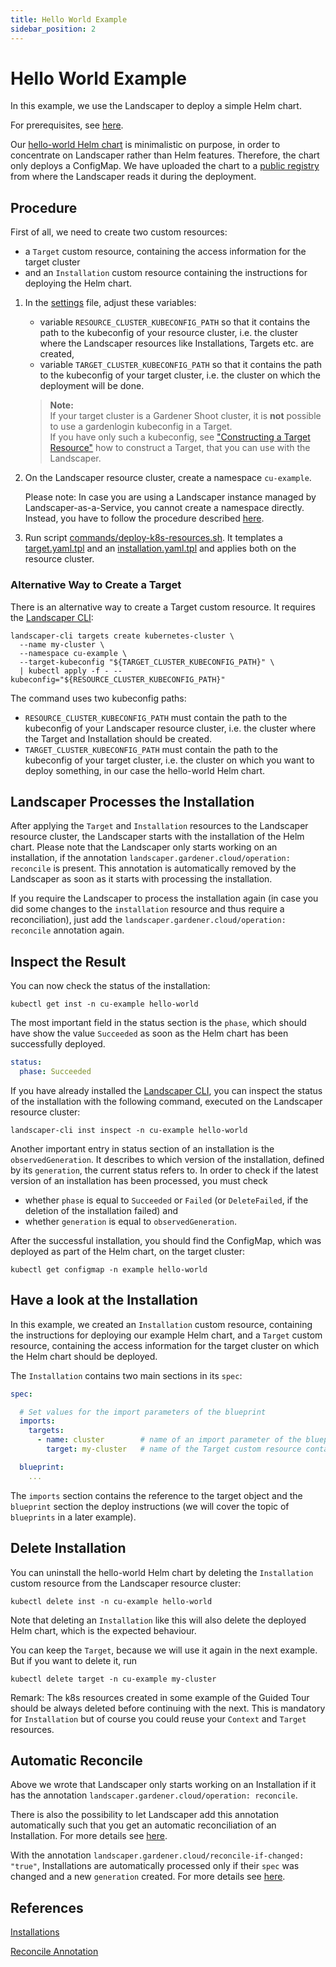 ```yaml
---
title: Hello World Example
sidebar_position: 2
---
```


# Hello World Example

In this example, we use the Landscaper to deploy a simple Helm chart.

For prerequisites, see [here](../README.md).

Our [hello-world Helm chart](https://github.com/gardener/landscaper/tree/master/docs/guided-tour/hello-world/chart/hello-world) 
is minimalistic on purpose, in order to concentrate on Landscaper rather than Helm features. Therefore, the chart only 
deploys a ConfigMap. We have uploaded the chart to a [public registry](https://eu.gcr.io/gardener-project/landscaper/examples/charts/hello-world:1.0.0) 
from where the Landscaper reads it during the deployment.

## Procedure

First of all, we need to create two custom resources:
- a `Target` custom resource, containing the access information for the target cluster
- and an `Installation` custom resource containing the instructions for deploying the Helm chart.

1. In the [settings](https://github.com/gardener/landscaper/blob/master/docs/guided-tour/hello-world/commands/settings) file, adjust these variables:
    - variable `RESOURCE_CLUSTER_KUBECONFIG_PATH` so that it contains the path to the kubeconfig of your resource cluster,
      i.e. the cluster where the Landscaper resources like Installations, Targets etc. are created,
    - variable `TARGET_CLUSTER_KUBECONFIG_PATH` so that it contains the path to the kubeconfig of your target cluster,
      i.e. the cluster on which the deployment will be done.

   > **Note:**  
   > If your target cluster is a Gardener Shoot cluster, it is **not** possible to use a gardenlogin kubeconfig in a Target.  
   > If you have only such a kubeconfig, see 
   > ["Constructing a Target Resource"](https://github.com/gardener/landscaper/blob/master/docs/guided-tour//targets/README.md)
   > how to construct a Target, that you can use with the Landscaper.

2. On the Landscaper resource cluster, create a namespace `cu-example`.

   Please note: In case you are using a Landscaper instance managed by Landscaper-as-a-Service, you cannot
   create a namespace directly. Instead, you have to follow the procedure described 
   [here](https://github.com/gardener/landscaper-service/blob/main/docs/usage/Namespaceregistration.md).

3. Run script [commands/deploy-k8s-resources.sh](commands/deploy-k8s-resources.sh). 
It templates a [target.yaml.tpl](installation/target.yaml.tpl) and an [installation.yaml.tpl](installation/installation.yaml.tpl)
and applies both on the resource cluster.

### Alternative Way to Create a Target

There is an alternative way to create a Target custom resource. It requires the [Landscaper CLI](https://github.com/gardener/landscapercli):

```shell
landscaper-cli targets create kubernetes-cluster \
  --name my-cluster \
  --namespace cu-example \
  --target-kubeconfig "${TARGET_CLUSTER_KUBECONFIG_PATH}" \
  | kubectl apply -f - --kubeconfig="${RESOURCE_CLUSTER_KUBECONFIG_PATH}"
```

The command uses two kubeconfig paths:
- `RESOURCE_CLUSTER_KUBECONFIG_PATH` must contain the path to the kubeconfig of your Landscaper resource cluster,
  i.e. the cluster where the Target and Installation should be created.
- `TARGET_CLUSTER_KUBECONFIG_PATH` must contain the path to the kubeconfig of your target cluster, i.e. the cluster
  on which you want to deploy something, in our case the hello-world Helm chart.

## Landscaper Processes the Installation

After applying the `Target` and `Installation` resources to the Landscaper resource cluster, the Landscaper starts with 
the installation of the Helm chart. Please note that the Landscaper only starts working on an installation, if the 
annotation `landscaper.gardener.cloud/operation: reconcile` is present. This annotation is automatically removed by the 
Landscaper as soon as it starts with processing the installation.

If you require the Landscaper to process the installation again (in case you did some changes to the `installation` 
resource and thus require a reconciliation), just add the `landscaper.gardener.cloud/operation: reconcile` annotation again.

## Inspect the Result

You can now check the status of the installation:

```shell
kubectl get inst -n cu-example hello-world
```

The most important field in the status section is the `phase`, which should have show the value `Succeeded` as soon as 
the Helm chart has been successfully deployed.

```yaml
status:
  phase: Succeeded
```

If you have already installed the [Landscaper CLI](https://github.com/gardener/landscapercli), 
you can inspect the status of the installation with the following command, executed on the Landscaper resource cluster:

```shell
landscaper-cli inst inspect -n cu-example hello-world
```

Another important entry in status section of an installation is the `observedGeneration`. It describes to which version 
of the installation, defined by its `generation`, the current status refers to. In order to check if the latest version 
of an installation has been processed, you must check
- whether `phase` is equal to `Succeeded` or `Failed` (or `DeleteFailed`, if the deletion of the installation failed) and
-  whether `generation` is equal to `observedGeneration`.

After the successful installation, you should find the ConfigMap, which was deployed as part of the Helm chart, on the 
target cluster:

```shell
kubectl get configmap -n example hello-world
```

## Have a look at the Installation

In this example, we created an `Installation` custom resource, containing the instructions for deploying our example 
Helm chart, and a `Target` custom resource, containing the access information for the target cluster on which the 
Helm chart should be deployed. 

The `Installation` contains two main sections in its `spec`:

```yaml
spec:

  # Set values for the import parameters of the blueprint
  imports:
    targets:
      - name: cluster        # name of an import parameter of the blueprint
        target: my-cluster   # name of the Target custom resource containing the kubeconfig of the target cluster

  blueprint:
    ...
```

The `imports` section contains the reference to the target object and the `blueprint` section the deploy instructions 
(we will cover the topic of `blueprints` in a later example).


## Delete Installation

You can uninstall the hello-world Helm chart by deleting the `Installation` custom resource from the Landscaper resource 
cluster:

```shell
kubectl delete inst -n cu-example hello-world
```

Note that deleting an `Installation` like this will also delete the deployed Helm chart, which is the expected behaviour. 

You can keep the `Target`, because we will use it again in the next example. But if you want to delete it, run

```shell
kubectl delete target -n cu-example my-cluster
```

Remark: The k8s resources created in some example of the Guided Tour should be always deleted before continuing with 
the next. This is mandatory for `Installation` but of course you could reuse your `Context` and `Target` resources.

## Automatic Reconcile

Above we wrote that Landscaper only starts working on an Installation if it has the annotation
`landscaper.gardener.cloud/operation: reconcile`. 

There is also the possibility to let Landscaper add this annotation automatically such that you get an automatic 
reconciliation of an Installation. For more details see 
[here](../../usage/Installations.md#automatic-reconciliationprocessing-of-installations).

With the annotation `landscaper.gardener.cloud/reconcile-if-changed: "true"`, Installations are automatically processed
only if their `spec` was changed and a new `generation` created. For more details see
[here](../../usage/Installations.md#automatic-reconciliationprocessing-of-installations-if-spec-was-changed).

## References

[Installations](../../usage/Installations.md)

[Reconcile Annotation](../../usage/Annotations.md#reconcile-annotation)
